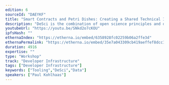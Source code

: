 ```yaml
---
edition: 6
sourceId: "DAEYKF"
title: "Smart Contracts and Petri Dishes: Creating a Shared Technical Infrastructure Roadmap for Descentralised Science (DeSci) on Ethereum"
description: "DeSci is the combination of open science principles and decentralization. This workshop aims to unite founders and developers in the DeSci ecosystem to explore what infrastructure is needed: from reputation systems for scientific credentials, to file storage, public good funding and financialisation. Participants will actively determine pressing needs and a roadmap to functioning DeSci dapps, while also exploring the cultural complexity and UX of scientists as a user group."
youtubeUrl: "https://youtu.be/SNkd2o7cKOU"
ipfsHash: ""
ethernaIndex: "https://etherna.io/embed/6358928fc02259b06a2ffe3d"
ethernaPermalink: "https://etherna.io/embed/35e7a043309cb419aeffef8dcc1c185feae8b873deb6c197f2ffd09647a1b764"
duration: 4916
expertise: ""
type: "Workshop"
track: "Developer Infrastructure"
tags: ["Developer Infrastructure"]
keywords: ["Tooling","DeSci","Data"]
speakers: ["Paul Kohlhaas"]
---
```

